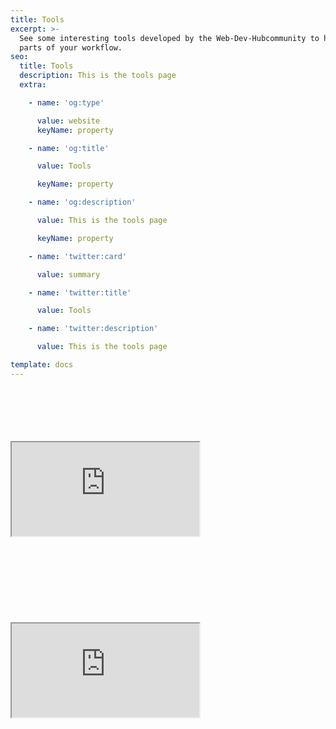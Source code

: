 ```yaml
---
title: Tools
excerpt: >-
  See some interesting tools developed by the Web-Dev-Hubcommunity to help automate
  parts of your workflow.
seo:
  title: Tools
  description: This is the tools page
  extra:

    - name: 'og:type'

      value: website
      keyName: property

    - name: 'og:title'

      value: Tools

      keyName: property

    - name: 'og:description'

      value: This is the tools page

      keyName: property

    - name: 'twitter:card'

      value: summary

    - name: 'twitter:title'

      value: Tools

    - name: 'twitter:description'

      value: This is the tools page

template: docs
---
```



<br>

<br>

<br>

<br>

<br>

<iframe src="https://onedrive.live.com/embed?cid=D21009FDD967A241&resid=D21009FDD967A241%21538729&authkey=AHSDSyoYqzg2K2E">
</iframe>
<br>

<br>

<br>

<br>

<br>

<br>

<br>

<br>

<br>


<iframe src="https://lambda-resources.netlify.app/"></iframe>
